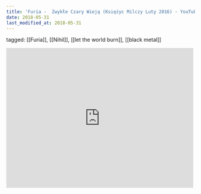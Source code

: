 ```yaml
---
title: 'Furia -  Zwykłe Czary Wieją (Księżyc Milczy Luty 2016) - YouTube'
date: 2018-05-31
last_modified_at: 2018-05-31
---
```

tagged: [[Furia]], [[Nihil]], [[let the world burn]], [[black metal]]
<iframe allow="accelerometer; autoplay; clipboard-write; encrypted-media; gyroscope; picture-in-picture" allowfullscreen="" frameborder="0" height="375" id="youtube_iframe" src="https://www.youtube.com/embed/IePkN1pkcsg?feature=oembed&amp;enablejsapi=1&amp;origin=https://safe.txmblr.com&amp;wmode=opaque" width="500"></iframe>